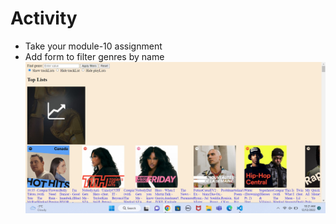 # Activity

- Take your module-10 assignment
- Add form to filter genres by name
  ![image info](../assignment/ass.jpg)
